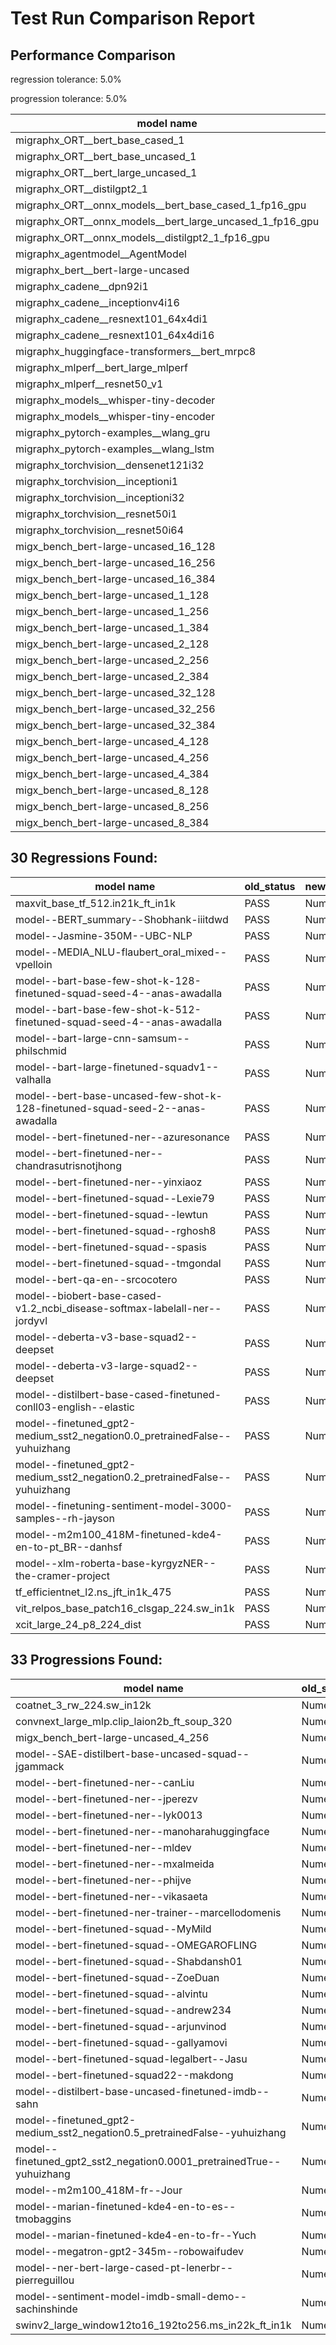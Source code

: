 # Test Run Comparison Report

## Performance Comparison

regression tolerance: 5.0%

progression tolerance: 5.0%

|model name|exit_status|analysis|old_time_ms|new_time_ms|change_ms|percent_change|
|---|---|---|---|---|---|---|
|migraphx_ORT__bert_base_cased_1|PASS|within tol|116.1343|115.4644|-0.6698|-0.58%|
|migraphx_ORT__bert_base_uncased_1|PASS|within tol|115.846|116.3287|0.4827|0.42%|
|migraphx_ORT__bert_large_uncased_1|PASS|regression|519.6439|773.2034|253.5595|48.79%|
|migraphx_ORT__distilgpt2_1|PASS|within tol|68.0165|69.4178|1.4013|2.06%|
|migraphx_ORT__onnx_models__bert_base_cased_1_fp16_gpu|Numerics|within tol|63.8287|66.9322|3.1035|4.86%|
|migraphx_ORT__onnx_models__bert_large_uncased_1_fp16_gpu|Numerics|within tol|331.9572|329.3035|-2.6537|-0.8%|
|migraphx_ORT__onnx_models__distilgpt2_1_fp16_gpu|Numerics|within tol|34.9253|33.8792|-1.046|-3.0%|
|migraphx_agentmodel__AgentModel|Numerics|progression|2.1852|1.5536|-0.6317|-28.91%|
|migraphx_bert__bert-large-uncased|PASS|within tol|19.3433|19.3637|0.0204|0.11%|
|migraphx_cadene__dpn92i1|PASS|within tol|5.0342|5.0592|0.025|0.5%|
|migraphx_cadene__inceptionv4i16|PASS|within tol|29.3663|29.2689|-0.0975|-0.33%|
|migraphx_cadene__resnext101_64x4di1|PASS|progression|6.3022|5.9194|-0.3828|-6.07%|
|migraphx_cadene__resnext101_64x4di16|PASS|within tol|29.5913|29.5886|-0.0027|-0.01%|
|migraphx_huggingface-transformers__bert_mrpc8|PASS|progression|7.7001|7.1668|-0.5333|-6.93%|
|migraphx_mlperf__bert_large_mlperf|Numerics|regression|25.4892|28.0655|2.5764|10.11%|
|migraphx_mlperf__resnet50_v1|PASS|within tol|4.754|4.8152|0.0612|1.29%|
|migraphx_models__whisper-tiny-decoder|PASS|within tol|40.2896|38.3082|-1.9814|-4.92%|
|migraphx_models__whisper-tiny-encoder|Numerics|within tol|46.74|46.3327|-0.4074|-0.87%|
|migraphx_pytorch-examples__wlang_gru|PASS|within tol|17.6309|17.9767|0.3458|1.96%|
|migraphx_pytorch-examples__wlang_lstm|PASS|regression|7.5093|8.1037|0.5945|7.92%|
|migraphx_torchvision__densenet121i32|PASS|within tol|18.0043|17.8623|-0.142|-0.79%|
|migraphx_torchvision__inceptioni1|PASS|regression|4.8582|7.204|2.3458|48.28%|
|migraphx_torchvision__inceptioni32|PASS|within tol|28.0163|27.9652|-0.0511|-0.18%|
|migraphx_torchvision__resnet50i1|PASS|regression|3.2157|4.6945|1.4788|45.99%|
|migraphx_torchvision__resnet50i64|PASS|within tol|20.7043|20.5197|-0.1846|-0.89%|
|migx_bench_bert-large-uncased_16_128|PASS|within tol|27.6052|26.9057|-0.6995|-2.53%|
|migx_bench_bert-large-uncased_16_256|PASS|within tol|39.3083|38.5985|-0.7099|-1.81%|
|migx_bench_bert-large-uncased_16_384|PASS|within tol|59.4603|58.5457|-0.9146|-1.54%|
|migx_bench_bert-large-uncased_1_128|PASS|within tol|12.1702|12.0593|-0.1109|-0.91%|
|migx_bench_bert-large-uncased_1_256|PASS|within tol|12.6476|12.5977|-0.0499|-0.39%|
|migx_bench_bert-large-uncased_1_384|PASS|within tol|19.3687|19.408|0.0393|0.2%|
|migx_bench_bert-large-uncased_2_128|PASS|within tol|12.4806|12.5882|0.1076|0.86%|
|migx_bench_bert-large-uncased_2_256|PASS|within tol|19.549|19.5792|0.0302|0.15%|
|migx_bench_bert-large-uncased_2_384|PASS|within tol|20.5927|20.3661|-0.2267|-1.1%|
|migx_bench_bert-large-uncased_32_128|PASS|within tol|37.8109|37.193|-0.6178|-1.63%|
|migx_bench_bert-large-uncased_32_256|PASS|regression|79.9782|129.163|49.1848|61.5%|
|migx_bench_bert-large-uncased_32_384|PASS|within tol|121.8731|120.3554|-1.5177|-1.25%|
|migx_bench_bert-large-uncased_4_128|PASS|within tol|20.0035|19.5676|-0.4359|-2.18%|
|migx_bench_bert-large-uncased_4_256|PASS|within tol|21.1478|20.4934|-0.6543|-3.09%|
|migx_bench_bert-large-uncased_4_384|PASS|within tol|24.5322|24.0793|-0.4528|-1.85%|
|migx_bench_bert-large-uncased_8_128|PASS|within tol|21.0649|20.8792|-0.1857|-0.88%|
|migx_bench_bert-large-uncased_8_256|PASS|within tol|28.251|27.3896|-0.8614|-3.05%|
|migx_bench_bert-large-uncased_8_384|PASS|progression|38.5325|34.9883|-3.5442|-9.2%|

## 30 Regressions Found:

|model name|old_status|new_status|
|---|---|---|
|maxvit_base_tf_512.in21k_ft_in1k|PASS|Numerics|
|model--BERT_summary--Shobhank-iiitdwd|PASS|Numerics|
|model--Jasmine-350M--UBC-NLP|PASS|Numerics|
|model--MEDIA_NLU-flaubert_oral_mixed--vpelloin|PASS|Numerics|
|model--bart-base-few-shot-k-128-finetuned-squad-seed-4--anas-awadalla|PASS|Numerics|
|model--bart-base-few-shot-k-512-finetuned-squad-seed-4--anas-awadalla|PASS|Numerics|
|model--bart-large-cnn-samsum--philschmid|PASS|Numerics|
|model--bart-large-finetuned-squadv1--valhalla|PASS|Numerics|
|model--bert-base-uncased-few-shot-k-128-finetuned-squad-seed-2--anas-awadalla|PASS|Numerics|
|model--bert-finetuned-ner--azuresonance|PASS|Numerics|
|model--bert-finetuned-ner--chandrasutrisnotjhong|PASS|Numerics|
|model--bert-finetuned-ner--yinxiaoz|PASS|Numerics|
|model--bert-finetuned-squad--Lexie79|PASS|Numerics|
|model--bert-finetuned-squad--lewtun|PASS|Numerics|
|model--bert-finetuned-squad--rghosh8|PASS|Numerics|
|model--bert-finetuned-squad--spasis|PASS|Numerics|
|model--bert-finetuned-squad--tmgondal|PASS|Numerics|
|model--bert-qa-en--srcocotero|PASS|Numerics|
|model--biobert-base-cased-v1.2_ncbi_disease-softmax-labelall-ner--jordyvl|PASS|Numerics|
|model--deberta-v3-base-squad2--deepset|PASS|Numerics|
|model--deberta-v3-large-squad2--deepset|PASS|Numerics|
|model--distilbert-base-cased-finetuned-conll03-english--elastic|PASS|Numerics|
|model--finetuned_gpt2-medium_sst2_negation0.0_pretrainedFalse--yuhuizhang|PASS|Numerics|
|model--finetuned_gpt2-medium_sst2_negation0.2_pretrainedFalse--yuhuizhang|PASS|Numerics|
|model--finetuning-sentiment-model-3000-samples--rh-jayson|PASS|Numerics|
|model--m2m100_418M-finetuned-kde4-en-to-pt_BR--danhsf|PASS|Numerics|
|model--xlm-roberta-base-kyrgyzNER--the-cramer-project|PASS|Numerics|
|tf_efficientnet_l2.ns_jft_in1k_475|PASS|Numerics|
|vit_relpos_base_patch16_clsgap_224.sw_in1k|PASS|Numerics|
|xcit_large_24_p8_224_dist|PASS|Numerics|

## 33 Progressions Found:

|model name|old_status|new_status|
|---|---|---|
|coatnet_3_rw_224.sw_in12k|Numerics|PASS|
|convnext_large_mlp.clip_laion2b_ft_soup_320|Numerics|PASS|
|migx_bench_bert-large-uncased_4_256|Numerics|PASS|
|model--SAE-distilbert-base-uncased-squad--jgammack|Numerics|PASS|
|model--bert-finetuned-ner--canLiu|Numerics|PASS|
|model--bert-finetuned-ner--jperezv|Numerics|PASS|
|model--bert-finetuned-ner--lyk0013|Numerics|PASS|
|model--bert-finetuned-ner--manoharahuggingface|Numerics|PASS|
|model--bert-finetuned-ner--mldev|Numerics|PASS|
|model--bert-finetuned-ner--mxalmeida|Numerics|PASS|
|model--bert-finetuned-ner--phijve|Numerics|PASS|
|model--bert-finetuned-ner--vikasaeta|Numerics|PASS|
|model--bert-finetuned-ner-trainer--marcellodomenis|Numerics|PASS|
|model--bert-finetuned-squad--MyMild|Numerics|PASS|
|model--bert-finetuned-squad--OMEGAROFLING|Numerics|PASS|
|model--bert-finetuned-squad--Shabdansh01|Numerics|PASS|
|model--bert-finetuned-squad--ZoeDuan|Numerics|PASS|
|model--bert-finetuned-squad--alvintu|Numerics|PASS|
|model--bert-finetuned-squad--andrew234|Numerics|PASS|
|model--bert-finetuned-squad--arjunvinod|Numerics|PASS|
|model--bert-finetuned-squad--gallyamovi|Numerics|PASS|
|model--bert-finetuned-squad-legalbert--Jasu|Numerics|PASS|
|model--bert-finetuned-squad22--makdong|Numerics|PASS|
|model--distilbert-base-uncased-finetuned-imdb--sahn|Numerics|PASS|
|model--finetuned_gpt2-medium_sst2_negation0.5_pretrainedFalse--yuhuizhang|Numerics|PASS|
|model--finetuned_gpt2_sst2_negation0.0001_pretrainedTrue--yuhuizhang|Numerics|PASS|
|model--m2m100_418M-fr--Jour|Numerics|PASS|
|model--marian-finetuned-kde4-en-to-es--tmobaggins|Numerics|PASS|
|model--marian-finetuned-kde4-en-to-fr--Yuch|Numerics|PASS|
|model--megatron-gpt2-345m--robowaifudev|Numerics|PASS|
|model--ner-bert-large-cased-pt-lenerbr--pierreguillou|Numerics|PASS|
|model--sentiment-model-imdb-small-demo--sachinshinde|Numerics|PASS|
|swinv2_large_window12to16_192to256.ms_in22k_ft_in1k|Numerics|PASS|

